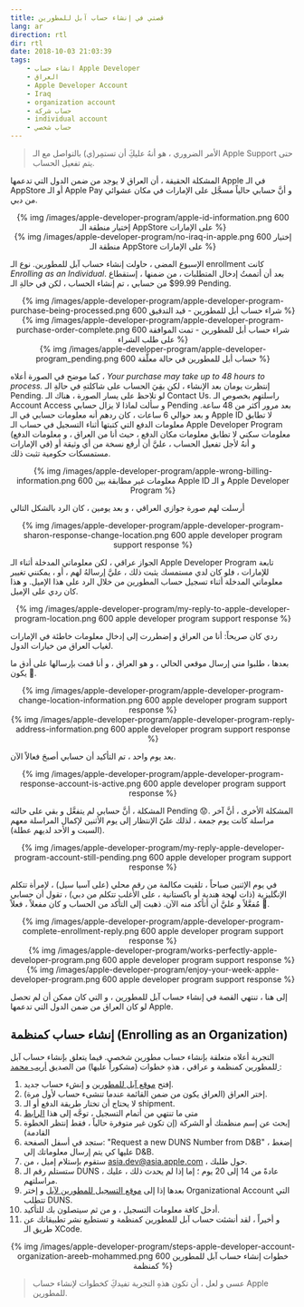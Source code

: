 ```yaml
---
title: قصتي في إنشاء حساب آبل للمطورين
lang: ar
direction: rtl
dir: rtl
date: 2018-10-03 21:03:39
tags: 
	- انشاء حساب Apple Developer
	- العراق
	- Apple Developer Account
	- Iraq
	- organization account
	- حساب شركة
	- individual account
	- حساب شخصي
---
```


> الأمر الضروري ، هو أنهُ عليكَِ أن تستمِر(ي) بالتواصل مع الـ Apple Support حتى يتم تفعيل الحساب.

المشكلة الحقيقة ، أن العراق لا يوجد من ضمن الدول التي تدعمها Apple في الـ AppStore أو الـ Apple Pay و أنَّ حسابي حالياً مسجَّل على الإمارات في مكان عشوائي من دبي.

<center>
{% img /images/apple-developer-program/apple-id-information.png 600 إختيار منطقة الـ AppStore على الإمارات %}

</center>

<center>
{% img /images/apple-developer-program/no-iraq-in-apple.png 600 إختيار منطقة الـ AppStore على الإمارات %}
<br>
</center>



الإسبوع المضى ، حاولت إنشاء حساب آبل للمطورين. نوع الـ enrollment كانت _Enrolling as an Individual_. بعد أن أتممتُ إدخال المتطلبات ، من ضمنها ، إستقطاع 99.99$ من حسابي ، تم إنشاء الحساب ، لكن في حالةِ الـ Pending.


<center>
{% img /images/apple-developer-program/apple-developer-program-purchase-being-processed.png 600 شراء حساب أبل للمطورين - قيد التدقيق %}
</center>

<center>
{% img /images/apple-developer-program/apple-developer-program-purchase-order-complete.png 600 شراء حساب أبل للمطورين - تمت الموافقة على طلب الشراء %}
</center>
<center>
{% img /images/apple-developer-program/apple-developer-program_pending.png 600 حساب أبل للمطورين في حالة معلَّقة %}
<br>
</center>

كما موضح في الصورة أعلاه ، _Your purchase may take up to 48 hours to process._ إنتظرت يومان بعد الإنشاء ، لكن بقِيَ الحساب على شاكلتهِ في حالةِ الـ Pending.
لو تلاحظ على يسار الصورة ، هناك الـ Contact Us.
راسلتهم بخصوص الـ Account Access و سألت لماذا لا يزال حسابي Pending بعد مرور أكثر من 48 ساعة.
و بعد حوالي 6 ساعات ، كان ردهم أنه معلومات حسابي في الـ Apple ID لا تطابق معلومات الدفع التي كتبتها أثناء التسجيل في حساب الـ Apple Developer Program (معلومات سكني لا تطابق معلومات مكان الدفع ، حيث أنا من العراق ، و معلومات الدفع في الإمارات) و أنهُ لأجل تفعيل الحساب ، عليَّ أن أرفع نسخة من أي وثيقة أو مستمسكات حكومية تثبت ذلك.

<center>
{% img /images/apple-developer-program/apple-wrong-billing-information.png 600 معلومات غير مطابقة بين Apple ID و الـ Apple Developer Program  %}
<br>
</center>


أرسلت لهم صورة جوازي العراقي ، و بعد يومين ، كان الرد بالشكل التالي

<center>
{% img /images/apple-developer-program/apple-developer-program-sharon-response-change-location.png 600 apple developer program support response  %}
<br>
</center>

الجواز عراقي ، لكن معلوماتي المدخلة أثناء الـ Apple Developer Program تابعة للإمارات ، فلو كان لدي مستمسك يثبت ذلك ، عليَّ إرسالهُ لهم ، أو ، يمكنني تغيير معلوماتي المدخلة أثناء تسجيل حساب المطورين من خلال الرد على هذا الإميل.
و هذا كان ردي على الإميل.


<center>
{% img /images/apple-developer-program/my-reply-to-apple-developer-program-location.png 600 apple developer program support response  %}
<br>
</center>

ردي كان صريحاً: أنا من العراق و إضطررت إلى إدخال معلومات خاطئة في الإمارات لغياب العراق من خيارات الدول.

بعدها ، طلبوا مني إرسال موقعي الحالي ، و هو العراق ، و أنا قمت بإرسالها على أدق ما يكون 🙂.


<center>
{% img /images/apple-developer-program/apple-developer-program-change-location-information.png 600 apple developer program support response  %}
</center>
<center>
{% img /images/apple-developer-program/apple-developer-program-reply-address-information.png 600 apple developer program support response %}
</center>


بعد يوم واحد ، تم التأكيد أن حسابي أصبحَ فعالاً الآن.

<center>
{% img /images/apple-developer-program/apple-developer-program-response-account-is-active.png 600 apple developer program support response  %}
<br>
</center>

المشكلة ، أنَّ حسابي لم يتفعَّل و بقي على حالته Pending 😟. المشكلة الأخرى ، أنَّ آخر مراسلة كانت يوم جمعة ، لذلك عليّ الإنتظار إلى يوم الأثنين لإكمال المراسلة معهم (السبت و الأحد لديهم عطلة).

<center>
{% img /images/apple-developer-program/my-reply-apple-developer-program-account-still-pending.png 600 apple developer program support response  %}
<br>
</center>


في يوم الإثنين صباحاً ، تلقيت مكالمة من رقم محلي (على آسيا سيل) ، لإمرأة تتكلم الإنگليزية (ذات لهجة هندية أو باكستانية ، على الأغلب تتكلم من دبي) ، تقول أن حسابي مُفعَّلاً و عليَّ أن أتأكد منه الآن.
ذهبت إلى التأكد من الحساب و كان مفعلاً ، فعلاً 🤩.

<center>
{% img /images/apple-developer-program/apple-developer-program-complete-enrollment-reply.png 600 apple developer program support response  %}
</center>
<center>
{% img /images/apple-developer-program/works-perfectly-apple-developer-program.png 600 apple developer program support response  %}
</center>
<center>
{% img /images/apple-developer-program/enjoy-your-week-apple-developer-program.png 600 apple developer program support response  %}
<br>
</center>

إلى هنا ، تنتهي القصة في إنشاء حساب آبل للمطورين ، و التي كان ممكن أن لم تحصل لو كان العراق من ضمن الدول التي تدعمها Apple.



## إنشاء حساب كمنظمة (Enrolling as an Organization)
التجربة أعلاه متعلقة بإنشاء حساب مطورين شخصي. 
فيما يتعلق بإنشاء حساب آبل للمطورين كمنظمة و عراقي ، هذهِ خطوات (مشكوراً عليها) من الصديق  [ أريب محمد ](https://www.facebook.com/areeb.mohamed) :


1) إفتح [موقع آبل للمطورين](http://developer.apple.com) و إنشء حساب جديد.
2) إختر العراق (العراق يكون من ضمن القائمة عندما تنشىء حساب لأول مرة).
3) لا يحتاج أن تختار طريقة الدفع أو الـ shipment.
4) متى ما تنتهي من أتمام التسجيل ، توجَّه إلى هذا [الرابط](http://developer.apple.com/enroll/duns-lookup/#/search)
5) إبحث عن إسم منظمتك أو الشركة (إن تكون غير متوفرة حالياً ، فقط إنتظر الخطوة القادمة)
6) ستجد في أسفل الصفحة: "Request a new DUNS Number from D&B" ، إضغط عليها كي يتم إرسال معلوماتك إلى D&B.
7) ستقوم بإستلام إميل ، من asia.dev@asia.apple.com ، حول طلبك.
8) ستستلم رقم الـ DUNS ، عادةً من 14 إلى 20 يوم ؛ إما إذا لم يحدث ذلك ، عليك مراسلتهم.
9) بعدها إذا إلى  [موقع التسجيل للمطورين لآبل](https://developer.apple.com/enroll) و إختر Organizational Account التي تتطلب DUNS.
10) أدخل كافة معلومات التسجيل ، و من ثم سيتصلون بك للتأكيد.
11) و أخيراً ، لقد أنشئت حساب آبل للمطورين كمنظمة و تستطيع نشر تطبيقاتك عن طريق الـ XCode.
<center>
{% img /images/apple-developer-program/steps-apple-developer-account-organization-areeb-mohammed.png 600 خطوات إنشاء حساب آبل للمطورين كمنظمة  %}
<br>
</center>


> عسى و لعل ، أن تكون هذهِ التجربة تفيدكَِ كخطوات لإنشاء حساب Apple للمطورين.
